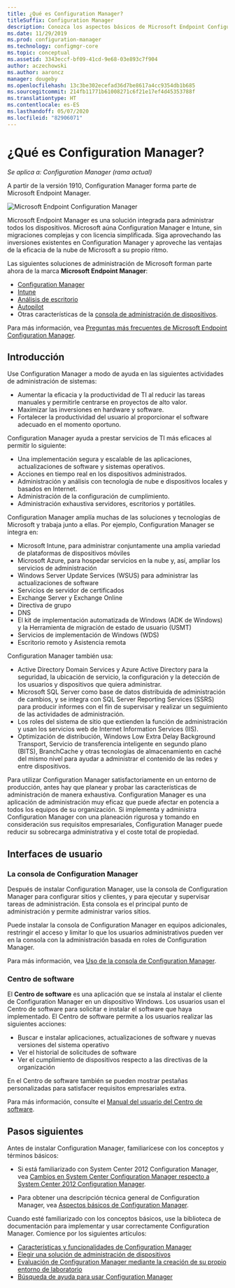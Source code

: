 ```yaml
---
title: ¿Qué es Configuration Manager?
titleSuffix: Configuration Manager
description: Conozca los aspectos básicos de Microsoft Endpoint Configuration Manager.
ms.date: 11/29/2019
ms.prod: configuration-manager
ms.technology: configmgr-core
ms.topic: conceptual
ms.assetid: 3343eccf-bf09-41cd-9e68-03e893c7f904
author: aczechowski
ms.author: aaroncz
manager: dougeby
ms.openlocfilehash: 13c3be302ecefad36d7be8617a4cc9354db1b685
ms.sourcegitcommit: 214fb11771b61008271c6f21e17ef4d45353788f
ms.translationtype: HT
ms.contentlocale: es-ES
ms.lasthandoff: 05/07/2020
ms.locfileid: "82906071"
---
```

# <a name="what-is-configuration-manager"></a>¿Qué es Configuration Manager?

*Se aplica a: Configuration Manager (rama actual)*

A partir de la versión 1910, Configuration Manager forma parte de Microsoft Endpoint Manager.

![Microsoft Endpoint Configuration Manager](media/4960084-endpoint-manager-logo.png)

Microsoft Endpoint Manager es una solución integrada para administrar todos los dispositivos. Microsoft aúna Configuration Manager e Intune, sin migraciones complejas y con licencia simplificada. Siga aprovechando las inversiones existentes en Configuration Manager y aproveche las ventajas de la eficacia de la nube de Microsoft a su propio ritmo.

Las siguientes soluciones de administración de Microsoft forman parte ahora de la marca **Microsoft Endpoint Manager**:

- [Configuration Manager](https://docs.microsoft.com/configmgr)
- [Intune](https://docs.microsoft.com/intune)
- [Análisis de escritorio](../../desktop-analytics/overview.md)
- [Autopilot](https://docs.microsoft.com/intune/enrollment/enrollment-autopilot)
- Otras características de la [consola de administración de dispositivos](https://techcommunity.microsoft.com/t5/enterprise-mobility-security/microsoft-intune-rolls-out-an-improved-streamlined-endpoint/ba-p/937760).

Para más información, vea [Preguntas más frecuentes de Microsoft Endpoint Configuration Manager](microsoft-endpoint-manager-faq.md).

## <a name="introduction"></a>Introducción

Use Configuration Manager a modo de ayuda en las siguientes actividades de administración de sistemas:

- Aumentar la eficacia y la productividad de TI al reducir las tareas manuales y permitirle centrarse en proyectos de alto valor.  
- Maximizar las inversiones en hardware y software.  
- Fortalecer la productividad del usuario al proporcionar el software adecuado en el momento oportuno.  

Configuration Manager ayuda a prestar servicios de TI más eficaces al permitir lo siguiente:

- Una implementación segura y escalable de las aplicaciones, actualizaciones de software y sistemas operativos.
- Acciones en tiempo real en los dispositivos administrados.
- Administración y análisis con tecnología de nube e dispositivos locales y basados en Internet.
- Administración de la configuración de cumplimiento.  
- Administración exhaustiva servidores, escritorios y portátiles.

Configuration Manager amplía muchas de las soluciones y tecnologías de Microsoft y trabaja junto a ellas. Por ejemplo, Configuration Manager se integra en:  

- Microsoft Intune, para administrar conjuntamente una amplia variedad de plataformas de dispositivos móviles
- Microsoft Azure, para hospedar servicios en la nube y, así, ampliar los servicios de administración
- Windows Server Update Services (WSUS) para administrar las actualizaciones de software
- Servicios de servidor de certificados
- Exchange Server y Exchange Online
- Directiva de grupo
- DNS
- El kit de implementación automatizada de Windows (ADK de Windows) y la Herramienta de migración de estado de usuario (USMT)
- Servicios de implementación de Windows (WDS)
- Escritorio remoto y Asistencia remota

Configuration Manager también usa:  

- Active Directory Domain Services y Azure Active Directory para la seguridad, la ubicación de servicio, la configuración y la detección de los usuarios y dispositivos que quiera administrar.  
- Microsoft SQL Server como base de datos distribuida de administración de cambios, y se integra con SQL Server Reporting Services (SSRS) para producir informes con el fin de supervisar y realizar un seguimiento de las actividades de administración.  
- Los roles del sistema de sitio que extienden la función de administración y usan los servicios web de Internet Information Services (IIS).
- Optimización de distribución, Windows Low Extra Delay Background Transport, Servicio de transferencia inteligente en segundo plano (BITS), BranchCache y otras tecnologías de almacenamiento en caché del mismo nivel para ayudar a administrar el contenido de las redes y entre dispositivos.

Para utilizar Configuration Manager satisfactoriamente en un entorno de producción, antes hay que planear y probar las características de administración de manera exhaustiva. Configuration Manager es una aplicación de administración muy eficaz que puede afectar en potencia a todos los equipos de su organización. Si implementa y administra Configuration Manager con una planeación rigurosa y tomando en consideración sus requisitos empresariales, Configuration Manager puede reducir su sobrecarga administrativa y el coste total de propiedad.  

## <a name="user-interfaces"></a>Interfaces de usuario

### <a name="the-configuration-manager-console"></a><a name="BKMK_Console"></a> La consola de Configuration Manager

Después de instalar Configuration Manager, use la consola de Configuration Manager para configurar sitios y clientes, y para ejecutar y supervisar tareas de administración. Esta consola es el principal punto de administración y permite administrar varios sitios.  

Puede instalar la consola de Configuration Manager en equipos adicionales, restringir el acceso y limitar lo que los usuarios administrativos pueden ver en la consola con la administración basada en roles de Configuration Manager.  

Para más información, vea [Uso de la consola de Configuration Manager](../servers/manage/admin-console.md).

### <a name="software-center"></a><a name="BKMK_ApplicationCatalog"></a> Centro de software

El **Centro de software** es una aplicación que se instala al instalar el cliente de Configuration Manager en un dispositivo Windows. Los usuarios usan el Centro de software para solicitar e instalar el software que haya implementado. El Centro de software permite a los usuarios realizar las siguientes acciones:  

- Buscar e instalar aplicaciones, actualizaciones de software y nuevas versiones del sistema operativo
- Ver el historial de solicitudes de software
- Ver el cumplimiento de dispositivos respecto a las directivas de la organización

En el Centro de software también se pueden mostrar pestañas personalizadas para satisfacer requisitos empresariales extra.

Para más información, consulte el [Manual del usuario del Centro de software](software-center.md).

## <a name="next-steps"></a>Pasos siguientes

Antes de instalar Configuration Manager, familiarícese con los conceptos y términos básicos:

- Si está familiarizado con System Center 2012 Configuration Manager, vea [Cambios en System Center Configuration Manager respecto a System Center 2012 Configuration Manager](../plan-design/changes/what-has-changed-from-configuration-manager-2012.md).

- Para obtener una descripción técnica general de Configuration Manager, vea [Aspectos básicos de Configuration Manager](fundamentals.md).

Cuando esté familiarizado con los conceptos básicos, use la biblioteca de documentación para implementar y usar correctamente Configuration Manager. Comience por los siguientes artículos:

- [Características y funcionalidades de Configuration Manager](../plan-design/changes/features-and-capabilities.md)  
- [Elegir una solución de administración de dispositivos](../plan-design/choose-a-device-management-solution.md)  
- [Evaluación de Configuration Manager mediante la creación de su propio entorno de laboratorio](../get-started/set-up-your-lab.md)
- [Búsqueda de ayuda para usar Configuration Manager](find-help.md)  
